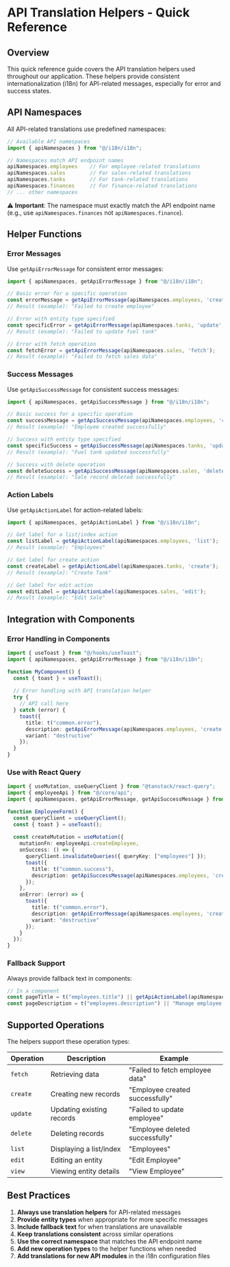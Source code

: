 # API Translation Helpers - Quick Reference

## Overview
This quick reference guide covers the API translation helpers used throughout our application. These helpers provide consistent internationalization (i18n) for API-related messages, especially for error and success states.

## API Namespaces

All API-related translations use predefined namespaces:

```typescript
// Available API namespaces
import { apiNamespaces } from "@/i18n/i18n";

// Namespaces match API endpoint names
apiNamespaces.employees    // For employee-related translations
apiNamespaces.sales        // For sales-related translations
apiNamespaces.tanks        // For tank-related translations
apiNamespaces.finances     // For finance-related translations
// ... other namespaces
```

⚠️ **Important**: The namespace must exactly match the API endpoint name (e.g., use `apiNamespaces.finances` not `apiNamespaces.finance`).

## Helper Functions

### Error Messages

Use `getApiErrorMessage` for consistent error messages:

```typescript
import { apiNamespaces, getApiErrorMessage } from "@/i18n/i18n";

// Basic error for a specific operation
const errorMessage = getApiErrorMessage(apiNamespaces.employees, 'create');
// Result (example): "Failed to create employee"

// Error with entity type specified
const specificError = getApiErrorMessage(apiNamespaces.tanks, 'update', 'fuel tank');
// Result (example): "Failed to update fuel tank"

// Error with fetch operation
const fetchError = getApiErrorMessage(apiNamespaces.sales, 'fetch');
// Result (example): "Failed to fetch sales data"
```

### Success Messages

Use `getApiSuccessMessage` for consistent success messages:

```typescript
import { apiNamespaces, getApiSuccessMessage } from "@/i18n/i18n";

// Basic success for a specific operation
const successMessage = getApiSuccessMessage(apiNamespaces.employees, 'create');
// Result (example): "Employee created successfully"

// Success with entity type specified
const specificSuccess = getApiSuccessMessage(apiNamespaces.tanks, 'update', 'fuel tank');
// Result (example): "Fuel tank updated successfully"

// Success with delete operation
const deleteSuccess = getApiSuccessMessage(apiNamespaces.sales, 'delete', 'sale record');
// Result (example): "Sale record deleted successfully"
```

### Action Labels

Use `getApiActionLabel` for action-related labels:

```typescript
import { apiNamespaces, getApiActionLabel } from "@/i18n/i18n";

// Get label for a list/index action
const listLabel = getApiActionLabel(apiNamespaces.employees, 'list');
// Result (example): "Employees"

// Get label for create action
const createLabel = getApiActionLabel(apiNamespaces.tanks, 'create');
// Result (example): "Create Tank"

// Get label for edit action
const editLabel = getApiActionLabel(apiNamespaces.sales, 'edit');
// Result (example): "Edit Sale"
```

## Integration with Components

### Error Handling in Components

```typescript
import { useToast } from "@/hooks/useToast";
import { apiNamespaces, getApiErrorMessage } from "@/i18n/i18n";

function MyComponent() {
  const { toast } = useToast();
  
  // Error handling with API translation helper
  try {
    // API call here
  } catch (error) {
    toast({
      title: t("common.error"),
      description: getApiErrorMessage(apiNamespaces.employees, 'create'),
      variant: "destructive"
    });
  }
}
```

### Use with React Query

```typescript
import { useMutation, useQueryClient } from "@tanstack/react-query";
import { employeeApi } from "@/core/api";
import { apiNamespaces, getApiErrorMessage, getApiSuccessMessage } from "@/i18n/i18n";

function EmployeeForm() {
  const queryClient = useQueryClient();
  const { toast } = useToast();
  
  const createMutation = useMutation({
    mutationFn: employeeApi.createEmployee,
    onSuccess: () => {
      queryClient.invalidateQueries({ queryKey: ["employees"] });
      toast({
        title: t("common.success"),
        description: getApiSuccessMessage(apiNamespaces.employees, 'create', 'employee')
      });
    },
    onError: (error) => {
      toast({
        title: t("common.error"),
        description: getApiErrorMessage(apiNamespaces.employees, 'create', 'employee'),
        variant: "destructive"
      });
    }
  });
}
```

### Fallback Support

Always provide fallback text in components:

```typescript
// In a component
const pageTitle = t("employees.title") || getApiActionLabel(apiNamespaces.employees, 'list');
const pageDescription = t("employees.description") || "Manage employee information";
```

## Supported Operations

The helpers support these operation types:

| Operation | Description | Example |
|-----------|-------------|---------|
| `fetch` | Retrieving data | "Failed to fetch employee data" |
| `create` | Creating new records | "Employee created successfully" |
| `update` | Updating existing records | "Failed to update employee" |
| `delete` | Deleting records | "Employee deleted successfully" |
| `list` | Displaying a list/index | "Employees" |
| `edit` | Editing an entity | "Edit Employee" |
| `view` | Viewing entity details | "View Employee" |

## Best Practices

1. **Always use translation helpers** for API-related messages
2. **Provide entity types** when appropriate for more specific messages
3. **Include fallback text** for when translations are unavailable
4. **Keep translations consistent** across similar operations
5. **Use the correct namespace** that matches the API endpoint name
6. **Add new operation types** to the helper functions when needed
7. **Add translations for new API modules** in the i18n configuration files 